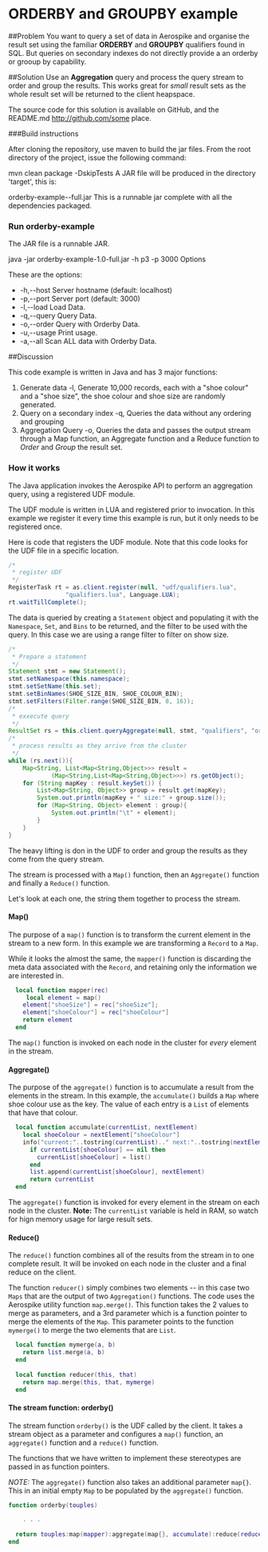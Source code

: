 # ORDERBY and GROUPBY example

##Problem
You want to query a set of data in Aerospike and organise the result set using the familiar **ORDERBY** and **GROUPBY** qualifiers found in SQL. But queries on secondary indexes do not directly provide a an orderby or grooup by capability.

##Solution
Use an **Aggregation** query and process the query stream to order and group the results. This works great for *small* result sets as the whole result set will be returned to the client heapspace.

The source code for this solution is available on GitHub, and the README.md 
http://github.com/some place. 

###Build instructions

After cloning the repository, use maven to build the jar files. From the root directory of the project, issue the following command:

mvn clean package -DskipTests
A JAR file will be produced in the directory 'target', this is:

orderby-example-<version>-full.jar
This is a runnable jar complete with all the dependencies packaged.

### Run orderby-example

The JAR file is a runnable JAR.

java -jar orderby-example-1.0-full.jar -h p3 -p 3000 
Options

These are the options:

- -h,--host <arg>  Server hostname (default: localhost)
- -p,--port <arg>  Server port (default: 3000)
- -l,--load		 Load Data.
- -q,--query		 Query Data.
- -o,--order		 Query with Orderby Data.
- -u,--usage       Print usage.
- -a,--all			Scan ALL data with Orderby Data.


##Discussion

This code example is written in Java and has 3 major functions:

1. Generate data -l, Generate 10,000 records, each with a "shoe colour" and a "shoe size", the shoe colour and shoe size are randomly generated. 
2. Query on a secondary index -q, Queries the data without any ordering and grouping
3. Aggregation Query -o, Queries the data and passes the output stream through a Map function, an Aggregate function and a Reduce function to *Order* and *Group* the result set.

### How it works
The Java application invokes the Aerospike API to perform an aggregation query, using a registered UDF module. 

The UDF module is written in LUA and registered prior to invocation. In this example we register it every time this example is run, but it only needs to be registered once.

Here is code that registers the UDF module. Note that this code looks for the UDF file in a specific location.
```java
/*
 * register UDF
 */
RegisterTask rt = as.client.register(null, "udf/qualifiers.lua", 
				"qualifiers.lua", Language.LUA);
rt.waitTillComplete();

```

The data is queried by creating a `Statement` object and populating it with the `Namespace`, `Set`, and `Bins` to be returned, and the filter to be used with the query. In this case we are using a range filter to filter on show size.

```java
/*
 * Prepare a statement
 */
Statement stmt = new Statement();
stmt.setNamespace(this.namespace);
stmt.setSetName(this.set);
stmt.setBinNames(SHOE_SIZE_BIN, SHOE_COLOUR_BIN);
stmt.setFilters(Filter.range(SHOE_SIZE_BIN, 8, 16));
/*
 * exxecute query
 */
ResultSet rs = this.client.queryAggregate(null, stmt, "qualifiers", "orderby");
/*
 * process results as they arrive from the cluster
 */
while (rs.next()){
	Map<String, List<Map<String,Object>>> result = 
			(Map<String,List<Map<String,Object>>>) rs.getObject();
	for (String mapKey : result.keySet()) {
		List<Map<String, Object>> group = result.get(mapKey);
		System.out.println(mapKey + " size:" + group.size());
		for (Map<String, Object> element : group){
			System.out.println("\t" + element);
		}
	}
}

```
The heavy lifting is don in the UDF to order and group the results as they come from the query stream.

The stream is processed with a `Map()` function, then an `Aggregate()` function and finally a `Reduce()` function.

Let's look at each one, the string them together to process the stream.

#### Map()

The purpose of a `map()` function is to transform the current element in the stream to a new form. In this example we are transforming a `Record` to a `Map`.

While it looks the almost the same, the `mapper()` function is discarding the meta data associated with the `Record`, and retaining only the information we are interested in.
```lua
  local function mapper(rec)
     local element = map()
    element["shoeSize"] = rec["shoeSize"];
    element["shoeColour"] = rec["shoeColour"]
    return element
  end 
```
The `map()` function is invoked on each node in the cluster for *every* element in the stream.

#### Aggregate()
The purpose of the `aggregate()` function is to accumulate a result from the elements in the stream. In this example, the `accumulate()` builds a `Map` where shoe colour use as the key. The value of each entry is a `List` of elements that have that colour. 
```lua
  local function accumulate(currentList, nextElement)
    local shoeColour = nextElement["shoeColour"]
    info("current:"..tostring(currentList).." next:"..tostring(nextElement))
      if currentList[shoeColour] == nil then
        currentList[shoeColour] = list()
      end 
      list.append(currentList[shoeColour], nextElement)
      return currentList
  end
```
The `aggregate()` function is invoked for every element in the stream on each node in the cluster. **Note:** The `currentList` variable is held in RAM, so watch for hign memory usage for large result sets.

#### Reduce()
The `reduce()` function combines all of the results from the stream in to one complete result. It will be invoked on each node in the cluster and a final reduce on the client.

The function `reducer()` simply combines two elements -- in this case two `Maps` that are the output of two `Aggregation()` functions. The code uses the Aerospike utility function `map.merge()`. This function takes the 2 values to merge as parameters, and a 3rd parameter which is a function pointer to merge the elements of the `Map`.  This parameter points to the function `mymerge()` to merge the two elements that are `List`.

```lua
  local function mymerge(a, b)
    return list.merge(a, b)
  end
  
  local function reducer(this, that)
    return map.merge(this, that, mymerge)
  end
```

#### The stream function: orderby()

The stream function `orderby()` is the UDF called by the client. It takes a stream object as a parameter and configures a `map()` function, an `aggregate()` function and a `reduce()` function.

The functions that we have written to implement these stereotypes are passed in as function pointers.

*NOTE:* The `aggregate()` function also takes an additional parameter `map{}`. This in an initial empty `Map` to be populated by the `aggregate()` function.

```lua
function orderby(touples)

	. . .
	  
  return touples:map(mapper):aggregate(map{}, accumulate):reduce(reducer)
end
```